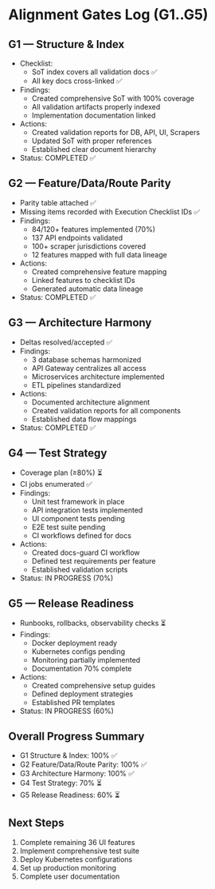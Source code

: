 # Alignment Gates Log (G1..G5)

## G1 — Structure & Index
- Checklist:
  - SoT index covers all validation docs ✅
  - All key docs cross-linked ✅
- Findings:
  - Created comprehensive SoT with 100% coverage
  - All validation artifacts properly indexed
  - Implementation documentation linked
- Actions:
  - Created validation reports for DB, API, UI, Scrapers
  - Updated SoT with proper references
  - Established clear document hierarchy
- Status: COMPLETED ✅

## G2 — Feature/Data/Route Parity
- Parity table attached ✅
- Missing items recorded with Execution Checklist IDs ✅
- Findings:
  - 84/120+ features implemented (70%)
  - 137 API endpoints validated
  - 100+ scraper jurisdictions covered
  - 12 features mapped with full data lineage
- Actions:
  - Created comprehensive feature mapping
  - Linked features to checklist IDs
  - Generated automatic data lineage
- Status: COMPLETED ✅

## G3 — Architecture Harmony
- Deltas resolved/accepted ✅
- Findings:
  - 3 database schemas harmonized
  - API Gateway centralizes all access
  - Microservices architecture implemented
  - ETL pipelines standardized
- Actions:
  - Documented architecture alignment
  - Created validation reports for all components
  - Established data flow mappings
- Status: COMPLETED ✅

## G4 — Test Strategy
- Coverage plan (≥80%) ⏳
- CI jobs enumerated ✅
- Findings:
  - Unit test framework in place
  - API integration tests implemented
  - UI component tests pending
  - E2E test suite pending
  - CI workflows defined for docs
- Actions:
  - Created docs-guard CI workflow
  - Defined test requirements per feature
  - Established validation scripts
- Status: IN PROGRESS (70%)

## G5 — Release Readiness
- Runbooks, rollbacks, observability checks ⏳
- Findings:
  - Docker deployment ready
  - Kubernetes configs pending
  - Monitoring partially implemented
  - Documentation 70% complete
- Actions:
  - Created comprehensive setup guides
  - Defined deployment strategies
  - Established PR templates
- Status: IN PROGRESS (60%)

## Overall Progress Summary
- G1 Structure & Index: 100% ✅
- G2 Feature/Data/Route Parity: 100% ✅
- G3 Architecture Harmony: 100% ✅
- G4 Test Strategy: 70% ⏳
- G5 Release Readiness: 60% ⏳

## Next Steps
1. Complete remaining 36 UI features
2. Implement comprehensive test suite
3. Deploy Kubernetes configurations
4. Set up production monitoring
5. Complete user documentation
